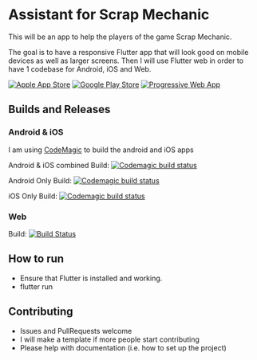# Assistant for Scrap Mechanic

This will be an app to help the players of the game Scrap Mechanic. 

The goal is to have a responsive Flutter app that will look good on mobile devices as well as larger screens. Then I will use Flutter web in order to have 1 codebase for Android, iOS and Web.

[![Apple App Store](https://github.com/AssistantSMS/App/blob/master/web/store-apple.png?raw=true)](https://play.google.com/store/apps/details?id=com.kurtlourens.scrap_mechanic)
[![Google Play Store](https://github.com/AssistantSMS/App/blob/master/web/store-google.png?raw=true)](https://scrapAssistant.com)
[![Progressive Web App](https://github.com/AssistantSMS/App/blob/master/web/store-web.png?raw=true)](https://scrapAssistant.com)

## Builds and Releases

### Android & iOS
I am using [CodeMagic](codemagic.io) to build the android and iOS apps

Android & iOS combined Build: [![Codemagic build status](https://api.codemagic.io/apps/5ee912bbed34a921a214116d/5ee912bbed34a921a214116c/status_badge.svg)](https://codemagic.io/apps/5ee912bbed34a921a214116d/5ee912bbed34a921a214116c/latest_build)

Android Only Build: [![Codemagic build status](https://api.codemagic.io/apps/5ee912bbed34a921a214116d/5ee912bbed34a921a214116c/status_badge.svg)](https://codemagic.io/apps/5ee912bbed34a921a214116d/5ee912bbed34a921a214116c/latest_build)

iOS Only Build: [![Codemagic build status](https://api.codemagic.io/apps/5ee912bbed34a921a214116d/5ef1121503ad6bc3b0540846/status_badge.svg)](https://codemagic.io/apps/5ee912bbed34a921a214116d/5ef1121503ad6bc3b0540846/latest_build)

### Web
Build: [![Build Status](https://dev.azure.com/khaoznet/Scrap%20Mechanic%20Assistant/_apis/build/status/AssistantSMS.App?branchName=master)](https://dev.azure.com/khaoznet/Scrap%20Mechanic%20Assistant/_apis/build/status/AssistantSMS.App?branchName=master)

## How to run
 - Ensure that Flutter is installed and working.
 - flutter run

## Contributing
 - Issues and PullRequests welcome
 - I will make a template if more people start contributing
 - Please help with documentation (i.e. how to set up the project)
